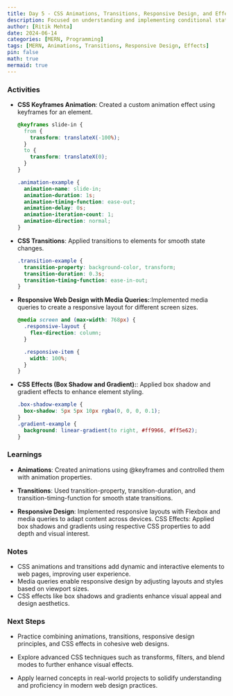 ```yaml
---
title: Day 5 - CSS Animations, Transitions, Responsive Design, and Effects
description: Focused on understanding and implementing conditional statements in Python, including if, if-else, and if-elif-else statements.
author: [Ritik Mehta]
date: 2024-06-14
categories: [MERN, Programming]
tags: [MERN, Animations, Transitions, Responsive Design, Effects]
pin: false
math: true
mermaid: true
---
```


### Activities

- **CSS Keyframes Animation**:
  Created a custom animation effect using keyframes for an element.

  ```css
  @keyframes slide-in {
    from {
      transform: translateX(-100%);
    }
    to {
      transform: translateX(0);
    }
  }

  .animation-example {
    animation-name: slide-in;
    animation-duration: 1s;
    animation-timing-function: ease-out;
    animation-delay: 0s;
    animation-iteration-count: 1;
    animation-direction: normal;
  }
  ```

- **CSS Transitions**: Applied transitions to elements for smooth state changes.

  ```css
  .transition-example {
    transition-property: background-color, transform;
    transition-duration: 0.3s;
    transition-timing-function: ease-in-out;
  }
  ```

- **Responsive Web Design with Media Queries:**:Implemented media queries to create a responsive layout for different screen sizes.

  ```css
  @media screen and (max-width: 768px) {
    .responsive-layout {
      flex-direction: column;
    }

    .responsive-item {
      width: 100%;
    }
  }
  ```

- **CSS Effects (Box Shadow and Gradient):**: Applied box shadow and gradient effects to enhance element styling.
  ```css
  .box-shadow-example {
    box-shadow: 5px 5px 10px rgba(0, 0, 0, 0.1);
  }
  .gradient-example {
    background: linear-gradient(to right, #ff9966, #ff5e62);
  }
  ```


### Learnings

- **Animations**: Created animations using @keyframes and controlled them with animation properties.

- **Transitions**: Used transition-property, transition-duration, and transition-timing-function for smooth state transitions.

- **Responsive Design**: Implemented responsive layouts with Flexbox and media queries to adapt content across devices.
CSS Effects: Applied box shadows and gradients using respective CSS properties to add depth and visual interest.

### Notes
- CSS animations and transitions add dynamic and interactive elements to web pages, improving user experience.
- Media queries enable responsive design by adjusting layouts and styles based on viewport sizes.
- CSS effects like box shadows and gradients enhance visual appeal and design aesthetics.

### Next Steps
- Practice combining animations, transitions, responsive design principles, and CSS effects in cohesive web designs.

- Explore advanced CSS techniques such as transforms, filters, and blend modes to further enhance visual effects.

- Apply learned concepts in real-world projects to solidify understanding and proficiency in modern web design practices.
